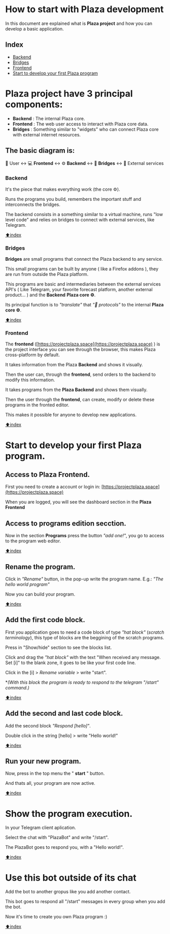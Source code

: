 # How to start with Plaza development

In this document are explained what is **Plaza project** and how you can develop a basic application.

## Index

 - [Backend](#backend)
 - [Bridges](#bridges) 
 - [Frontend](#frontend)
 - [Start to develop your first Plaza program](#start-to-develop-your-first-plaza-program)

# Plaza project have 3 principal components:

- **Backend** : The internal Plaza core.
- **Frontend** : The web user access to interact with Plaza core data.
- **Bridges** : Something similar to "widgets" who can connect Plaza core with external internet resources.

## The basic diagram is:
👤 User ↔️ 💻 **Frontend** ↔️ ⚙️ **Backend** ↔️ 📡 **Bridges** ↔️ 📜 External services
    
### Backend

It's the piece that makes everything work (the core ⚙️).

Runs the programs you build, remembers the important stuff and interconnects the bridges.

The backend consists in a something similar to a virtual machine, runs "low level code" and relies on bridges to connect with external services, like Telegram.

[⬆️index](#index)

### Bridges

**Bridges** are small programs that connect the Plaza backend to any service.

This small programs can be built by anyone ( like a Firefox addons ), they are run from outside the Plaza platform.

This programs are basic and intermediaries between the external services API's ( Like Telegram, your favorite forecast platform, another external product... ) and the **Backend** **Plaza core ⚙️**.

Its principal function is to *"translate"* that *"📡 protocols"* to the internal **Plaza core ⚙️**. 

[⬆️index](#index)

### Frontend

The **frontend** ([https://projectplaza.space](https://projectplaza.space) ) is the project interface you can see through the browser, this makes Plaza cross-platform by default.

It takes information from the Plaza **Backend** and shows it visually.

Then the user can, through the **frontend**, send orders to the backend to modify this information.

It takes programs from the **Plaza Backend** and shows them visually.

Then the user through the **frontend**, can create, modify or delete these programs in the fronted editor.

This makes it possible for anyone to develop new applications.

[⬆️index](#index)

# Start to develop your first Plaza program.

## Access to Plaza Frontend.
First you need to create a account or login in:
[https://projectplaza.space](https://projectplaza.space)

When you are logged, you will see the dashboard section in the **Plaza Frontend**

## Access to programs edition secction.
Now in the section **Programs** press the button *"add one!"*, you go to access to the program web editor.

[⬆️index](#index)

## Rename the program.
Click in *"Rename"* button, in the pop-up write the program name.
E.g.: *"The hello world program"*

Now you can build your program.

[⬆️index](#index)
## Add the first code block.

First you application goes to need a code block of type *"hat block"* (*scratch terminology*), this type of blocks are the beggining of the scratch programs.

Press in "Show/hide" section to see the blocks list.

Click and drag the *"hat block"* with the text "When received any message. Set [i]" to the blank zone, it goes to be like your first code line.

Click in the [i] > *Rename variable* > write "start".

**(With this block the program is ready to respond to the telegram "/start" command.)*

[⬆️index](#index)

## Add the second and last code block.

Add the second block *"Respond [hello]"*.

Double click in the string [hello] > write "Hello world!"

[⬆️index](#index)

## Run your new program.
Now, press in the top menu the " **start** " button.

And thats all, your program are now active.

[⬆️index](#index)

# Show the program execution.

In your Telegram client aplication.

Select the chat with "PlazaBot" and write "/start".

The PlazaBot goes to respond you, with a "Hello world!".


[⬆️index](#index)
# Use this bot outside of its chat

Add the bot to another gropus like you add another contact.

This bot goes to respond all "/start" messages in every group when you add the bot.

Now it's time to create you own Plaza program :) 

[⬆️index](#index)
